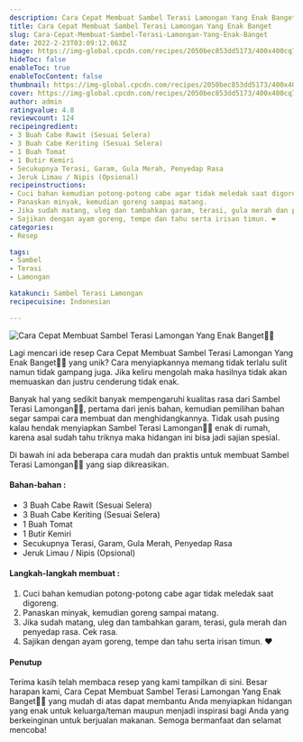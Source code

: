 ```yaml
---
description: Cara Cepat Membuat Sambel Terasi Lamongan Yang Enak Banget"
title: Cara Cepat Membuat Sambel Terasi Lamongan Yang Enak Banget
slug: Cara-Cepat-Membuat-Sambel-Terasi-Lamongan-Yang-Enak-Banget
date: 2022-2-23T03:09:12.063Z
image: https://img-global.cpcdn.com/recipes/2050bec853dd5173/400x400cq70/photo.jpg
hideToc: false
enableToc: true
enableTocContent: false
thumbnail: https://img-global.cpcdn.com/recipes/2050bec853dd5173/400x400cq70/photo.jpg
cover: https://img-global.cpcdn.com/recipes/2050bec853dd5173/400x400cq70/photo.jpg
author: admin
ratingvalue: 4.8
reviewcount: 124
recipeingredient:
- 3 Buah Cabe Rawit (Sesuai Selera)
- 3 Buah Cabe Keriting (Sesuai Selera)
- 1 Buah Tomat
- 1 Butir Kemiri
- Secukupnya Terasi, Garam, Gula Merah, Penyedap Rasa
- Jeruk Limau / Nipis (Opsional)
recipeinstructions:
- Cuci bahan kemudian potong-potong cabe agar tidak meledak saat digoreng.
- Panaskan minyak, kemudian goreng sampai matang.
- Jika sudah matang, uleg dan tambahkan garam, terasi, gula merah dan penyedap rasa. Cek rasa.
- Sajikan dengan ayam goreng, tempe dan tahu serta irisan timun. ❤️
categories:
- Resep

tags:
- Sambel
- Terasi
- Lamongan

katakunci: Sambel Terasi Lamongan
recipecuisine: Indonesian

---
```


![Cara Cepat Membuat Sambel Terasi Lamongan Yang Enak Banget👩‍🍳](https://img-global.cpcdn.com/recipes/2050bec853dd5173/400x400cq70/photo.jpg)

Lagi mencari ide resep Cara Cepat Membuat Sambel Terasi Lamongan Yang Enak Banget👩‍🍳 yang unik? Cara menyiapkannya memang tidak terlalu sulit namun tidak gampang juga. Jika keliru mengolah maka hasilnya tidak akan memuaskan dan justru cenderung tidak enak.

Banyak hal yang sedikit banyak mempengaruhi kualitas rasa dari Sambel Terasi Lamongan👩‍🍳, pertama dari jenis bahan, kemudian pemilihan bahan segar sampai cara membuat dan menghidangkannya. Tidak usah pusing kalau hendak menyiapkan Sambel Terasi Lamongan👩‍🍳 enak di rumah, karena asal sudah tahu triknya maka hidangan ini bisa jadi sajian spesial.

Di bawah ini ada beberapa cara mudah dan praktis untuk membuat Sambel Terasi Lamongan👩‍🍳 yang siap dikreasikan.

<!--inarticleads1-->

#### Bahan-bahan :

- 3 Buah Cabe Rawit (Sesuai Selera)
- 3 Buah Cabe Keriting (Sesuai Selera)
- 1 Buah Tomat
- 1 Butir Kemiri
- Secukupnya Terasi, Garam, Gula Merah, Penyedap Rasa
- Jeruk Limau / Nipis (Opsional)

<!--inarticleads2-->

#### Langkah-langkah membuat :

1. Cuci bahan kemudian potong-potong cabe agar tidak meledak saat digoreng.
1. Panaskan minyak, kemudian goreng sampai matang.
1. Jika sudah matang, uleg dan tambahkan garam, terasi, gula merah dan penyedap rasa. Cek rasa.
1. Sajikan dengan ayam goreng, tempe dan tahu serta irisan timun. ❤️

#### Penutup

Terima kasih telah membaca resep yang kami tampilkan di sini. Besar harapan kami, Cara Cepat Membuat Sambel Terasi Lamongan Yang Enak Banget👩‍🍳 yang mudah di atas dapat membantu Anda menyiapkan hidangan yang enak untuk keluarga/teman maupun menjadi inspirasi bagi Anda yang berkeinginan untuk berjualan makanan. Semoga bermanfaat dan selamat mencoba!